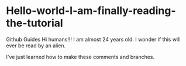 # Hello-world-I-am-finally-reading-the-tutorial
Github Guides
Hi humans!!! I am almost 24 years old. I wonder if this will ever be read by an alien. 

I've just learned how to make these comments and branches.  
